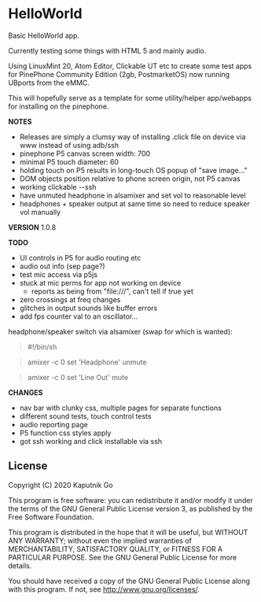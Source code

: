 # HelloWorld

Basic HelloWorld app.

Currently testing some things with HTML 5 and mainly audio.

Using LinuxMint 20, Atom Editor, Clickable UT etc to create some test apps for PinePhone Community Edition (2gb, PostmarketOS) now running UBports from the eMMC.

This will hopefully serve as a template for some utility/helper app/webapps for installing on the pinephone.

**NOTES**
- Releases are simply a clumsy way of installing .click file on device via www instead of using adb/ssh
- pinephone P5 canvas screen width: 700
- minimal P5 touch diameter: 60
- holding touch on P5 results in long-touch OS popup of "save image..."
- DOM objects position relative to phone screen origin, not P5 canvas
- working clickable --ssh <ip address>
- have unmuted headphone in alsamixer and set vol to reasonable level
- headphones + speaker output at same time so need to reduce speaker vol manually

**VERSION**
1.0.8

**TODO**
- UI controls in P5 for audio routing etc
- audio out info (sep page?)
- test mic access via p5js
- stuck at mic perms for app not working on device
  - reports as being from "file:///", can't tell if true yet
- zero crossings at freq changes
- glitches in output sounds like buffer errors
- add fps counter val to an oscillator...

headphone/speaker switch via alsamixer (swap for which is wanted):
> #!/bin/sh

> amixer -c 0 set 'Headphone' unmute

> amixer -c 0 set 'Line Out' mute


**CHANGES**
- nav bar with clunky css, multiple pages for separate functions
- different sound tests, touch control tests
- audio reporting page
- P5 function css styles apply
- got ssh working and click installable via ssh

## License

Copyright (C) 2020  Kaputnik Go

This program is free software: you can redistribute it and/or modify it under the terms of the GNU General Public License version 3, as published
by the Free Software Foundation.

This program is distributed in the hope that it will be useful, but WITHOUT ANY WARRANTY; without even the implied warranties of MERCHANTABILITY, SATISFACTORY QUALITY, or FITNESS FOR A PARTICULAR PURPOSE.  See the GNU General Public License for more details.

You should have received a copy of the GNU General Public License along with this program.  If not, see <http://www.gnu.org/licenses/>.
